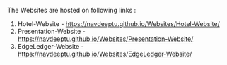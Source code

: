 The Websites are hosted on following links :
1. Hotel-Website - https://navdeeptu.github.io/Websites/Hotel-Website/
2. Presentation-Website - https://navdeeptu.github.io/Websites/Presentation-Website/
3. EdgeLedger-Website - https://navdeeptu.github.io/Websites/EdgeLedger-Website/
